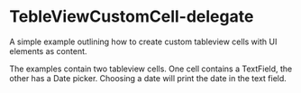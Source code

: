 # TebleViewCustomCell-delegate

A simple example outlining how to create custom tableview cells with UI elements as content. 

The examples contain two tableview cells. One cell contains a TextField, the other has a Date picker. Choosing a date
will print the date in the text field. 
